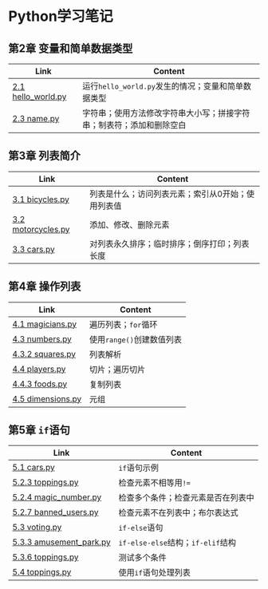 # Python学习笔记

## 第2章 变量和简单数据类型

| Link | Content |
| --- | --- |
| [2.1 hello_world.py](https://github.com/baoyg/python/blob/main/02/2.1%20hello_world.py) | 运行`hello_world.py`发生的情况；变量和简单数据类型 |
| [2.3 name.py](https://github.com/baoyg/python/blob/main/02/2.3%20name.py) | 字符串；使用方法修改字符串大小写；拼接字符串；制表符；添加和删除空白 |

## 第3章 列表简介

| Link | Content |
| --- | --- |
| [3.1 bicycles.py](https://github.com/baoyg/python/blob/main/03/3.1%20bicycles.py) | 列表是什么；访问列表元素；索引从0开始；使用列表值 |
| [3.2 motorcycles.py](https://github.com/baoyg/python/blob/main/03/3.2%20motorcycles.py) | 添加、修改、删除元素 |
| [3.3 cars.py](https://github.com/baoyg/python/blob/main/03/3.3%20cars.py)  | 对列表永久排序；临时排序；倒序打印；列表长度 |

## 第4章 操作列表

| Link | Content |
| --- | --- |
| [4.1 magicians.py](https://github.com/baoyg/python/blob/main/04/4.1%20magicians.py) | 遍历列表；`for`循环 |
| [4.3 numbers.py](https://github.com/baoyg/python/blob/main/04/4.3%20numbers.py) | 使用`range()`创建数值列表 |
| [4.3.2 squares.py](https://github.com/baoyg/python/blob/main/04/4.3.2%20squares.py) | 列表解析 |
| [4.4 players.py](https://github.com/baoyg/python/blob/main/04/4.4%20players.py) | 切片；遍历切片 |
| [4.4.3 foods.py](https://github.com/baoyg/python/blob/main/04/4.4.3%20foods.py) | 复制列表 |
| [4.5 dimensions.py](https://github.com/baoyg/python/blob/main/04/4.5%20dimensions.py) | 元组 |

## 第5章 `if`语句

| Link | Content |
| --- | --- |
| [5.1 cars.py ](https://github.com/baoyg/python/blob/main/05/5.1%20cars.py) | `if`语句示例 |
| [5.2.3 toppings.py](https://github.com/baoyg/python/blob/main/05/5.2.3%20toppings.py) | 检查元素不相等用`!=` |
| [5.2.4 magic_number.py](https://github.com/baoyg/python/blob/main/05/5.2.4%20magic_number.py) | 检查多个条件；检查元素是否在列表中 |
| [5.2.7 banned_users.py](https://github.com/baoyg/python/blob/main/05/5.2.7%20banned_users.py) | 检查元素不在列表中；布尔表达式 |
| [5.3 voting.py](https://github.com/baoyg/python/blob/main/05/5.3%20voting.py) | `if-else`语句 |
| [5.3.3 amusement_park.py](https://github.com/baoyg/python/blob/main/05/5.3.3%20amusement_park.py) | `if-else-else`结构；`if-elif`结构 |
| [5.3.6 toppings.py](https://github.com/baoyg/python/blob/main/05/5.3.6%20toppings.py) | 测试多个条件 |
| [5.4 toppings.py](https://github.com/baoyg/python/blob/main/05/5.4%20toppings.py) | 使用`if`语句处理列表 |